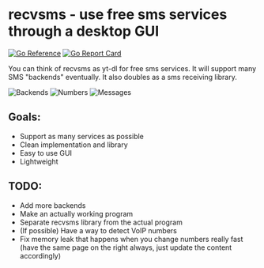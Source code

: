 # recvsms - use free sms services through a desktop GUI

[![Go Reference](https://pkg.go.dev/badge/github.com/courtier/recvsms.svg)](https://pkg.go.dev/github.com/courtier/recvsms/pkg/recvsms) [![Go Report Card](https://goreportcard.com/badge/github.com/courtier/recvsms)](https://goreportcard.com/report/github.com/courtier/recvsms)

You can think of recvsms as yt-dl for free sms services. It will support many SMS "backends" eventually. It also doubles as a sms receiving library.

![Backends](./screenhots/backends.png)
![Numbers](./screenhots/numbers.png)
![Messages](./screenhots/messages.png)

## Goals:
- Support as many services as possible
- Clean implementation and library
- Easy to use GUI
- Lightweight

## TODO:
- Add more backends
- Make an actually working program
- Separate recvsms library from the actual program
- (If possible) Have a way to detect VoIP numbers
- Fix memory leak that happens when you change numbers really fast (have the same page on the right always, just update the content accordingly)